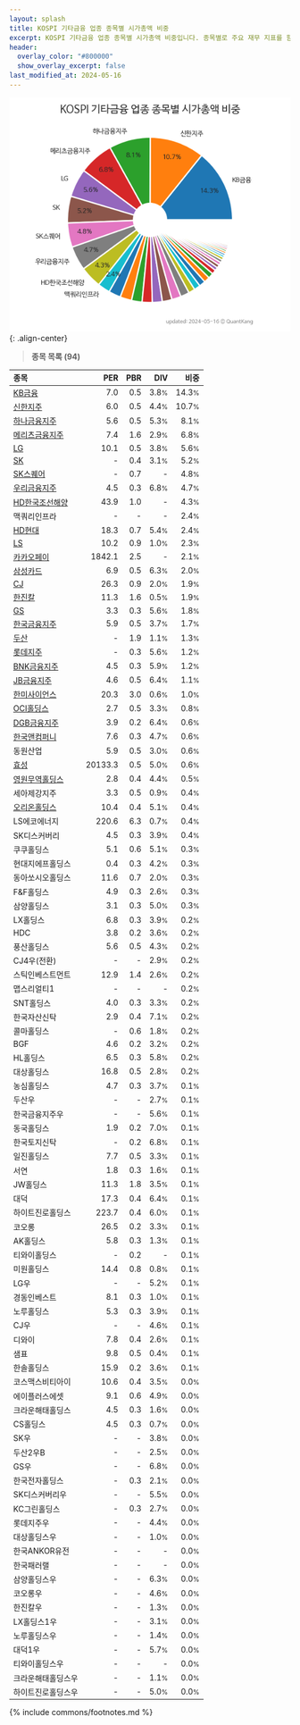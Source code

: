 ```yaml
---
layout: splash
title: KOSPI 기타금융 업종 종목별 시가총액 비중
excerpt: KOSPI 기타금융 업종 종목별 시가총액 비중입니다. 종목별로 주요 재무 지표를 함께 표시합니다.
header:
  overlay_color: "#800000"
  show_overlay_excerpt: false
last_modified_at: 2024-05-16
---
```



![KOSPI 기타금융 업종 종목별 시가총액 비중](/stats/sector/images/kospi_업종_기타금융_종목.png){: .align-center}


> **종목 목록 (94)**<a id="list"></a>

| **종목** | **PER** | **PBR** | **DIV** | **비중** |
| :------- | ------: | ------: | ------: | -------: |
| [KB금융](/105560/) | 7.0 | 0.5 | 3.8<small>%</small> | 14.3<small>%</small> |
| [신한지주](/055550/) | 6.0 | 0.5 | 4.4<small>%</small> | 10.7<small>%</small> |
| [하나금융지주](/086790/) | 5.6 | 0.5 | 5.3<small>%</small> | 8.1<small>%</small> |
| [메리츠금융지주](/138040/) | 7.4 | 1.6 | 2.9<small>%</small> | 6.8<small>%</small> |
| [LG](/003550/) | 10.1 | 0.5 | 3.8<small>%</small> | 5.6<small>%</small> |
| [SK](/034730/) | - | 0.4 | 3.1<small>%</small> | 5.2<small>%</small> |
| [SK스퀘어](/402340/) | - | 0.7 | - | 4.8<small>%</small> |
| [우리금융지주](/316140/) | 4.5 | 0.3 | 6.8<small>%</small> | 4.7<small>%</small> |
| [HD한국조선해양](/009540/) | 43.9 | 1.0 | - | 4.3<small>%</small> |
| 맥쿼리인프라 | - | - | - | 2.4<small>%</small> |
| [HD현대](/267250/) | 18.3 | 0.7 | 5.4<small>%</small> | 2.4<small>%</small> |
| [LS](/006260/) | 10.2 | 0.9 | 1.0<small>%</small> | 2.3<small>%</small> |
| [카카오페이](/377300/) | 1842.1 | 2.5 | - | 2.1<small>%</small> |
| [삼성카드](/029780/) | 6.9 | 0.5 | 6.3<small>%</small> | 2.0<small>%</small> |
| [CJ](/001040/) | 26.3 | 0.9 | 2.0<small>%</small> | 1.9<small>%</small> |
| [한진칼](/180640/) | 11.3 | 1.6 | 0.5<small>%</small> | 1.9<small>%</small> |
| [GS](/078930/) | 3.3 | 0.3 | 5.6<small>%</small> | 1.8<small>%</small> |
| [한국금융지주](/071050/) | 5.9 | 0.5 | 3.7<small>%</small> | 1.7<small>%</small> |
| [두산](/000150/) | - | 1.9 | 1.1<small>%</small> | 1.3<small>%</small> |
| [롯데지주](/004990/) | - | 0.3 | 5.6<small>%</small> | 1.2<small>%</small> |
| [BNK금융지주](/138930/) | 4.5 | 0.3 | 5.9<small>%</small> | 1.2<small>%</small> |
| [JB금융지주](/175330/) | 4.6 | 0.5 | 6.4<small>%</small> | 1.1<small>%</small> |
| [한미사이언스](/008930/) | 20.3 | 3.0 | 0.6<small>%</small> | 1.0<small>%</small> |
| [OCI홀딩스](/010060/) | 2.7 | 0.5 | 3.3<small>%</small> | 0.8<small>%</small> |
| [DGB금융지주](/139130/) | 3.9 | 0.2 | 6.4<small>%</small> | 0.6<small>%</small> |
| [한국앤컴퍼니](/000240/) | 7.6 | 0.3 | 4.7<small>%</small> | 0.6<small>%</small> |
| 동원산업 | 5.9 | 0.5 | 3.0<small>%</small> | 0.6<small>%</small> |
| [효성](/004800/) | 20133.3 | 0.5 | 5.0<small>%</small> | 0.6<small>%</small> |
| [영원무역홀딩스](/009970/) | 2.8 | 0.4 | 4.4<small>%</small> | 0.5<small>%</small> |
| 세아제강지주 | 3.3 | 0.5 | 0.9<small>%</small> | 0.4<small>%</small> |
| [오리온홀딩스](/001800/) | 10.4 | 0.4 | 5.1<small>%</small> | 0.4<small>%</small> |
| LS에코에너지 | 220.6 | 6.3 | 0.7<small>%</small> | 0.4<small>%</small> |
| SK디스커버리 | 4.5 | 0.3 | 3.9<small>%</small> | 0.4<small>%</small> |
| 쿠쿠홀딩스 | 5.1 | 0.6 | 5.1<small>%</small> | 0.3<small>%</small> |
| 현대지에프홀딩스 | 0.4 | 0.3 | 4.2<small>%</small> | 0.3<small>%</small> |
| 동아쏘시오홀딩스 | 11.6 | 0.7 | 2.0<small>%</small> | 0.3<small>%</small> |
| F&F홀딩스 | 4.9 | 0.3 | 2.6<small>%</small> | 0.3<small>%</small> |
| 삼양홀딩스 | 3.1 | 0.3 | 5.0<small>%</small> | 0.3<small>%</small> |
| LX홀딩스 | 6.8 | 0.3 | 3.9<small>%</small> | 0.2<small>%</small> |
| HDC | 3.8 | 0.2 | 3.6<small>%</small> | 0.2<small>%</small> |
| 풍산홀딩스 | 5.6 | 0.5 | 4.3<small>%</small> | 0.2<small>%</small> |
| CJ4우(전환) | - | - | 2.9<small>%</small> | 0.2<small>%</small> |
| 스틱인베스트먼트 | 12.9 | 1.4 | 2.6<small>%</small> | 0.2<small>%</small> |
| 맵스리얼티1 | - | - | - | 0.2<small>%</small> |
| SNT홀딩스 | 4.0 | 0.3 | 3.3<small>%</small> | 0.2<small>%</small> |
| 한국자산신탁 | 2.9 | 0.4 | 7.1<small>%</small> | 0.2<small>%</small> |
| 콜마홀딩스 | - | 0.6 | 1.8<small>%</small> | 0.2<small>%</small> |
| BGF | 4.6 | 0.2 | 3.2<small>%</small> | 0.2<small>%</small> |
| HL홀딩스 | 6.5 | 0.3 | 5.8<small>%</small> | 0.2<small>%</small> |
| 대상홀딩스 | 16.8 | 0.5 | 2.8<small>%</small> | 0.2<small>%</small> |
| 농심홀딩스 | 4.7 | 0.3 | 3.7<small>%</small> | 0.1<small>%</small> |
| 두산우 | - | - | 2.7<small>%</small> | 0.1<small>%</small> |
| 한국금융지주우 | - | - | 5.6<small>%</small> | 0.1<small>%</small> |
| 동국홀딩스 | 1.9 | 0.2 | 7.0<small>%</small> | 0.1<small>%</small> |
| 한국토지신탁 | - | 0.2 | 6.8<small>%</small> | 0.1<small>%</small> |
| 일진홀딩스 | 7.7 | 0.5 | 3.3<small>%</small> | 0.1<small>%</small> |
| 서연 | 1.8 | 0.3 | 1.6<small>%</small> | 0.1<small>%</small> |
| JW홀딩스 | 11.3 | 1.8 | 3.5<small>%</small> | 0.1<small>%</small> |
| 대덕 | 17.3 | 0.4 | 6.4<small>%</small> | 0.1<small>%</small> |
| 하이트진로홀딩스 | 223.7 | 0.4 | 6.0<small>%</small> | 0.1<small>%</small> |
| 코오롱 | 26.5 | 0.2 | 3.3<small>%</small> | 0.1<small>%</small> |
| AK홀딩스 | 5.8 | 0.3 | 1.3<small>%</small> | 0.1<small>%</small> |
| 티와이홀딩스 | - | 0.2 | - | 0.1<small>%</small> |
| 미원홀딩스 | 14.4 | 0.8 | 0.8<small>%</small> | 0.1<small>%</small> |
| LG우 | - | - | 5.2<small>%</small> | 0.1<small>%</small> |
| 경동인베스트 | 8.1 | 0.3 | 1.0<small>%</small> | 0.1<small>%</small> |
| 노루홀딩스 | 5.3 | 0.3 | 3.9<small>%</small> | 0.1<small>%</small> |
| CJ우 | - | - | 4.6<small>%</small> | 0.1<small>%</small> |
| 디와이 | 7.8 | 0.4 | 2.6<small>%</small> | 0.1<small>%</small> |
| 샘표 | 9.8 | 0.5 | 0.4<small>%</small> | 0.1<small>%</small> |
| 한솔홀딩스 | 15.9 | 0.2 | 3.6<small>%</small> | 0.1<small>%</small> |
| 코스맥스비티아이 | 10.6 | 0.4 | 3.5<small>%</small> | 0.0<small>%</small> |
| 에이플러스에셋 | 9.1 | 0.6 | 4.9<small>%</small> | 0.0<small>%</small> |
| 크라운해태홀딩스 | 4.5 | 0.3 | 1.6<small>%</small> | 0.0<small>%</small> |
| CS홀딩스 | 4.5 | 0.3 | 0.7<small>%</small> | 0.0<small>%</small> |
| SK우 | - | - | 3.8<small>%</small> | 0.0<small>%</small> |
| 두산2우B | - | - | 2.5<small>%</small> | 0.0<small>%</small> |
| GS우 | - | - | 6.8<small>%</small> | 0.0<small>%</small> |
| 한국전자홀딩스 | - | 0.3 | 2.1<small>%</small> | 0.0<small>%</small> |
| SK디스커버리우 | - | - | 5.5<small>%</small> | 0.0<small>%</small> |
| KC그린홀딩스 | - | 0.3 | 2.7<small>%</small> | 0.0<small>%</small> |
| 롯데지주우 | - | - | 4.4<small>%</small> | 0.0<small>%</small> |
| 대상홀딩스우 | - | - | 1.0<small>%</small> | 0.0<small>%</small> |
| 한국ANKOR유전 | - | - | - | 0.0<small>%</small> |
| 한국패러랠 | - | - | - | 0.0<small>%</small> |
| 삼양홀딩스우 | - | - | 6.3<small>%</small> | 0.0<small>%</small> |
| 코오롱우 | - | - | 4.6<small>%</small> | 0.0<small>%</small> |
| 한진칼우 | - | - | 1.3<small>%</small> | 0.0<small>%</small> |
| LX홀딩스1우 | - | - | 3.1<small>%</small> | 0.0<small>%</small> |
| 노루홀딩스우 | - | - | 1.4<small>%</small> | 0.0<small>%</small> |
| 대덕1우 | - | - | 5.7<small>%</small> | 0.0<small>%</small> |
| 티와이홀딩스우 | - | - | - | 0.0<small>%</small> |
| 크라운해태홀딩스우 | - | - | 1.1<small>%</small> | 0.0<small>%</small> |
| 하이트진로홀딩스우 | - | - | 5.0<small>%</small> | 0.0<small>%</small> |

{% include commons/footnotes.md %}